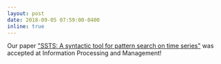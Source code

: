 ```yaml
---
layout: post
date: 2018-09-05 07:59:00-0400
inline: true
---
```


Our paper <a href="https://www.sciencedirect.com/science/article/pii/S0306457318302577" target="blank">"SSTS: A syntactic tool for pattern search on time series"</a> was accepted at Information Processing and Management!
